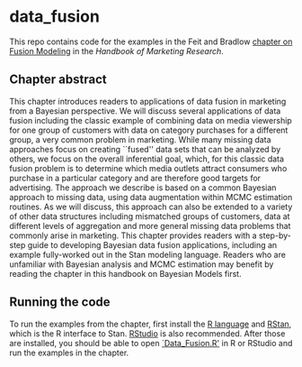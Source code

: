 # data_fusion

This repo contains code for the examples in the Feit and Bradlow [chapter on Fusion Modeling](https://github.com/eleafeit/data_fusion/blob/master/Feit_Bradlow_2018_Fusion_Modeling.pdf) in the *Handbook of Marketing Research*. 

## Chapter abstract
This chapter introduces readers to applications of data fusion in marketing from a Bayesian perspective.  We will discuss several applications of data fusion including the classic example of combining data on media viewership for one group of customers with data on category purchases for a different group, a very common problem in marketing. While many missing data approaches focus on creating ``fused'' data sets that can be analyzed by others, we focus on the overall inferential goal, which, for this classic data fusion problem is to determine which media outlets attract consumers who purchase in a particular category and are therefore good targets for advertising. The approach we describe is based on a common Bayesian approach to missing data, using data augmentation within MCMC estimation routines.  As we will discuss, this approach can also be extended to a variety of other data structures including mismatched groups of customers, data at different levels of aggregation and more general missing data problems that commonly arise in marketing. This chapter provides readers with a step-by-step guide to developing Bayesian data fusion applications, including an example fully-worked out in the Stan modeling language.  Readers who are unfamiliar with Bayesian analysis and MCMC estimation may benefit by reading the chapter in this handbook on Bayesian Models first.


## Running the code
To run the examples from the chapter, first install the [R language](https://www.r-project.org/) and [RStan](https://github.com/stan-dev/rstan/wiki/RStan-Getting-Started), which is the R interface to Stan. [RStudio](www.rstudio.com) is also recommended. After those are installed, you should be able to open [`Data_Fusion.R'](https://github.com/eleafeit/data_fusion/blob/master/Data_Fusion.R) in R or RStudio and run the examples in the chapter. 

